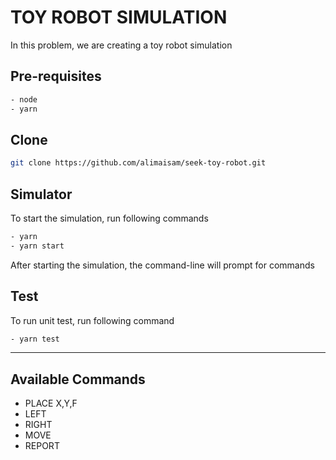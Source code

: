 # TOY ROBOT SIMULATION
In this problem, we are creating a toy robot simulation

## Pre-requisites
```bash
- node
- yarn
```

## Clone
```bash
git clone https://github.com/alimaisam/seek-toy-robot.git
```

## Simulator

To start the simulation, run following commands
```bash
- yarn
- yarn start
```
After starting the simulation, the command-line will prompt for commands

## Test
To run unit test, run following command
```bash
- yarn test
```
----

## Available Commands
- PLACE X,Y,F
- LEFT
- RIGHT
- MOVE
- REPORT